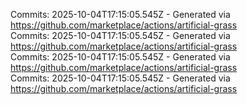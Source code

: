 Commits: 2025-10-04T17:15:05.545Z - Generated via https://github.com/marketplace/actions/artificial-grass
<br>
Commits: 2025-10-04T17:15:05.545Z - Generated via https://github.com/marketplace/actions/artificial-grass
<br>
Commits: 2025-10-04T17:15:05.545Z - Generated via https://github.com/marketplace/actions/artificial-grass
<br>
Commits: 2025-10-04T17:15:05.545Z - Generated via https://github.com/marketplace/actions/artificial-grass
<br>
